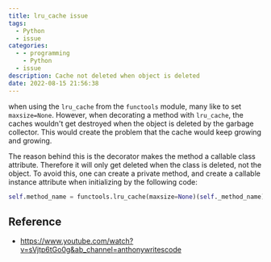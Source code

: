 ```yaml
---
title: lru_cache issue
tags:
  - Python
  - issue
categories:
  - - programming
    - Python
  - issue
description: Cache not deleted when object is deleted
date: 2022-08-15 21:56:38
---
```


when using the ```lru_cache``` from the ```functools``` module, many like to set ```maxsize=None```. However, when decorating a method with ```lru_cache```, the caches wouldn't get destroyed when the object is deleted by the garbage collector. This would create the problem that the cache would keep growing and growing.

The reason behind this is the decorator makes the method a callable class attribute. Therefore it will only get deleted when the class is deleted, not the object. To avoid this, one can create a private method, and create a callable instance attribute when initializing by the following code:

```python
self.method_name = functools.lru_cache(maxsize=None)(self._method_name)
```

## Reference

- <https://www.youtube.com/watch?v=sVjtp6tGo0g&ab_channel=anthonywritescode>
